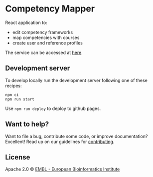 # Competency Mapper

React application to:

- edit competency frameworks
- map competencies with courses
- create user and reference profiles

The service can be accessed at
[here](https://ebiwd.github.io/competency-mapper).

## Development server

To develop locally run the development server following one of these recipes:

```
npm ci
npm run start
```

Use `npm run deploy` to deploy to github pages.

## Want to help?

Want to file a bug, contribute some code, or improve documentation? Excellent!
Read up on our guidelines for [contributing][contributing].

## License

Apache 2.0 © [EMBL - European Bioinformatics Institute](https://www.ebi.ac.uk/about/terms-of-use)

[contributing]: https://github.com/ebiwd/competency-mapper/blob/master/CONTRIBUTING.md
